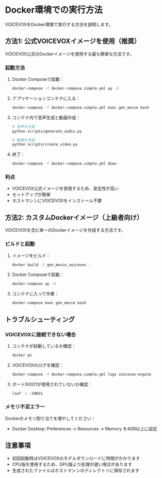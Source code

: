 # Docker環境での実行方法

VOICEVOXをDocker環境で実行する方法を説明します。

## 方法1: 公式VOICEVOXイメージを使用（推奨）

VOICEVOX公式のDockerイメージを使用する最も簡単な方法です。

### 起動方法

1. Docker Composeで起動：
   ```bash
   docker-compose -f docker-compose.simple.yml up -d
   ```

2. アプリケーションコンテナに入る：
   ```bash
   docker-compose -f docker-compose.simple.yml exec gen_movie bash
   ```

3. コンテナ内で音声生成と動画作成：
   ```bash
   # 音声を生成
   python scripts/generate_audio.py
   
   # 動画を作成
   python scripts/create_video.py
   ```

4. 終了：
   ```bash
   docker-compose -f docker-compose.simple.yml down
   ```

### 利点
- VOICEVOX公式イメージを使用するため、安定性が高い
- セットアップが簡単
- ホストマシンにVOICEVOXをインストール不要

## 方法2: カスタムDockerイメージ（上級者向け）

VOICEVOXを含む単一のDockerイメージを作成する方法です。

### ビルドと起動

1. イメージをビルド：
   ```bash
   docker build -t gen_movie_voicevox .
   ```

2. Docker Composeで起動：
   ```bash
   docker-compose up -d
   ```

3. コンテナに入って作業：
   ```bash
   docker-compose exec gen_movie bash
   ```

## トラブルシューティング

### VOICEVOXに接続できない場合

1. コンテナが起動しているか確認：
   ```bash
   docker ps
   ```

2. VOICEVOXのログを確認：
   ```bash
   docker-compose -f docker-compose.simple.yml logs voicevox-engine
   ```

3. ポート50021が使用されていないか確認：
   ```bash
   lsof -i :50021
   ```

### メモリ不足エラー

Dockerのメモリ割り当てを増やしてください：
- Docker Desktop: Preferences → Resources → Memory を4GB以上に設定

## 注意事項

- 初回起動時はVOICEVOXのモデルダウンロードに時間がかかります
- CPU版を使用するため、GPU版より処理が遅い場合があります
- 生成されたファイルはホストマシンのディレクトリに保存されます
